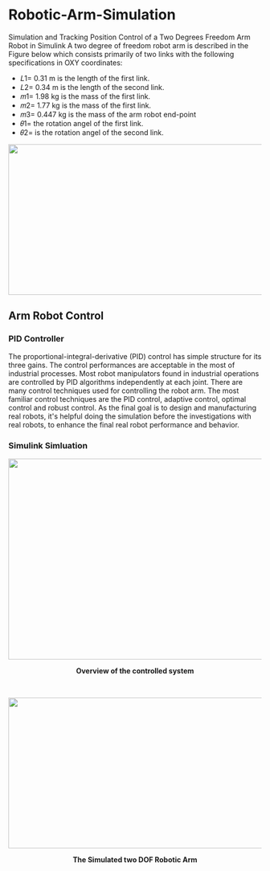 # Robotic-Arm-Simulation
Simulation and Tracking Position Control of a Two Degrees Freedom Arm Robot in Simulink
A two degree of freedom robot arm is described in the Figure below which consists primarily of  two links with the following specifications in OXY coordinates: 
* 𝐿1= 0.31 m is the length of the first link.  
* 𝐿2= 0.34 m is the length of the second link. 
* 𝑚1= 1.98 kg is the mass of the first link.  
* 𝑚2= 1.77 kg is the mass of the first link.
* 𝑚3= 0.447 kg is the mass of the arm robot end-point
* 𝜃1= the rotation angel of the first link.  
* 𝜃2= is the rotation angel of the second link. 

<p align="center">
<img src="https://user-images.githubusercontent.com/40741680/130276281-c0b79a86-b6c8-4659-ac74-d9132fd92d04.png" width="600" height="300">
</p>


## Arm Robot Control
### PID Controller
The proportional-integral-derivative (PID) control has simple structure for its three gains. The control performances are acceptable in the most of industrial processes. Most robot manipulators found in industrial operations are controlled by PID algorithms independently at each joint. There are many control techniques used for controlling the robot arm. The most familiar control techniques are the PID control, adaptive control, optimal control and robust control. As the final goal is to design and manufacturing real robots, it's helpful doing the simulation before the investigations with real robots, to enhance the final real robot performance and behavior.
### Simulink Simluation

<p align="center">
<img src="https://user-images.githubusercontent.com/40741680/130277780-2fea0ddd-e791-4dbd-bab2-559cad0b9a8f.png" width="900" height="400">
</p>
<p align="center">
<b>Overview of the controlled system</b>
</p>
<br />


<p align="center">
<img src="https://user-images.githubusercontent.com/40741680/130278307-40ab1ac4-a3a1-4ae8-8592-ba6702be7e60.png" width="900" height="300">
</p>

<p align="center">
<b>The Simulated two DOF Robotic Arm</b>
</p>
